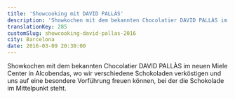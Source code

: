 ```yaml
---
title: 'Showcooking mit DAVID PALLÀS'
description: 'Showkochen mit dem bekannten Chocolatier DAVID PALLÀS im neuen Miele Center in Alcobendas, wo wir verschiedene Schokoladen verköstigen und uns auf eine besondere Vorführung freuen können, bei der die Schokolade im Mittelpunkt steht.'
translationKey: 285
customSlug: showcooking-david-pallas-2016
city: Barcelona
date: 2016-03-09 20:30:00
---
```


Showkochen mit dem bekannten Chocolatier DAVID PALLÀS im neuen Miele Center in Alcobendas, wo wir verschiedene Schokoladen verköstigen und uns auf eine besondere Vorführung freuen können, bei der die Schokolade im Mittelpunkt steht.
